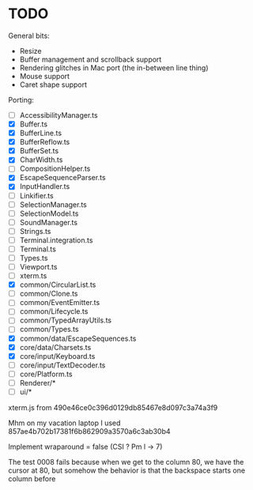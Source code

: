 
# TODO

General bits:
* Resize
* Buffer management and scrollback support
* Rendering glitches in Mac port (the in-between line thing)
* Mouse support
* Caret shape support


Porting:

- [ ] AccessibilityManager.ts
- [x] Buffer.ts
- [x] BufferLine.ts
- [x] BufferReflow.ts
- [x] BufferSet.ts
- [x] CharWidth.ts
- [ ] CompositionHelper.ts
- [x] EscapeSequenceParser.ts
- [x] InputHandler.ts
- [ ] Linkifier.ts
- [ ] SelectionManager.ts
- [ ] SelectionModel.ts
- [ ] SoundManager.ts
- [ ] Strings.ts
- [ ] Terminal.integration.ts
- [ ] Terminal.ts
- [ ] Types.ts
- [ ] Viewport.ts
- [ ] xterm.ts
- [x] common/CircularList.ts
- [ ] common/Clone.ts
- [ ] common/EventEmitter.ts
- [ ] common/Lifecycle.ts
- [ ] common/TypedArrayUtils.ts
- [ ] common/Types.ts
- [x] common/data/EscapeSequences.ts
- [x] core/data/Charsets.ts
- [x] core/input/Keyboard.ts
- [ ] core/input/TextDecoder.ts
- [ ] core/Platform.ts
- [ ] Renderer/*
- [ ] ui/*

xterm.js from 490e46ce0c396d0129db85467e8d097c3a74a3f9

Mhm on my vacation laptop I used 857ae4b702b17381f6b862909a3570a6c3ab30b4

Implement wraparound = false (CSI ? Pm l -> 7)

The test 0008 fails because when we get to the column 80, we have the cursor at 80, but somehow the behavior is that the backspace starts one column before
